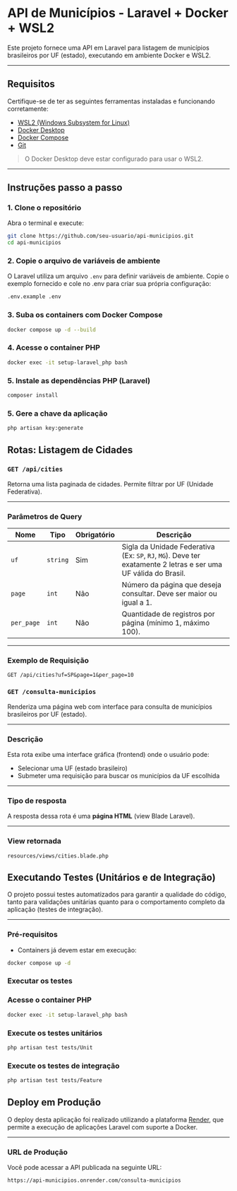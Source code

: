 # API de Municípios - Laravel + Docker + WSL2

Este projeto fornece uma API em Laravel para listagem de municípios brasileiros por UF (estado), executando em ambiente Docker e WSL2.

---

## Requisitos

Certifique-se de ter as seguintes ferramentas instaladas e funcionando corretamente:

- [WSL2 (Windows Subsystem for Linux)](https://learn.microsoft.com/pt-br/windows/wsl/install)
- [Docker Desktop](https://www.docker.com/products/docker-desktop)
- [Docker Compose](https://docs.docker.com/compose/)
- [Git](https://git-scm.com)

> O Docker Desktop deve estar configurado para usar o WSL2.

---

##  Instruções passo a passo

### 1. Clone o repositório

Abra o terminal e execute:

```bash
git clone https://github.com/seu-usuario/api-municipios.git
cd api-municipios

```

### 2. Copie o arquivo de variáveis de ambiente

O Laravel utiliza um arquivo `.env` para definir variáveis de ambiente. Copie o exemplo fornecido e cole no .env para criar sua própria configuração:

```bash
.env.example .env
```

### 3. Suba os containers com Docker Compose 

```bash
docker compose up -d --build
```

### 4.  Acesse o container PHP

```bash
docker exec -it setup-laravel_php bash
```
### 5. Instale as dependências PHP (Laravel)

```bash
composer install
```

### 5. Gere a chave da aplicação

```bash
php artisan key:generate
``` 

##  Rotas: Listagem de Cidades

###  `GET /api/cities`

Retorna uma lista paginada de cidades. Permite filtrar por UF (Unidade Federativa).

---

###  Parâmetros de Query

| Nome       | Tipo     | Obrigatório | Descrição                                                                 |
|------------|----------|-------------|---------------------------------------------------------------------------|
| `uf`       | `string` | Sim         | Sigla da Unidade Federativa (Ex: `SP`, `RJ`, `MG`). Deve ter exatamente 2 letras e ser uma UF válida do Brasil. |
| `page`     | `int`    | Não         | Número da página que deseja consultar. Deve ser maior ou igual a 1.      |
| `per_page` | `int`    | Não         | Quantidade de registros por página (mínimo 1, máximo 100).               |

---

###  Exemplo de Requisição

```http
GET /api/cities?uf=SP&page=1&per_page=10
```

###  `GET /consulta-municipios`

Renderiza uma página web com interface para consulta de municípios brasileiros por UF (estado).

---

###  Descrição

Esta rota exibe uma interface gráfica (frontend) onde o usuário pode:

- Selecionar uma UF (estado brasileiro)
- Submeter uma requisição para buscar os municípios da UF escolhida


---

###  Tipo de resposta

A resposta dessa rota é uma **página HTML** (view Blade Laravel).

---

###  View retornada

```blade
resources/views/cities.blade.php
```

##  Executando Testes (Unitários e de Integração)

O projeto possui testes automatizados para garantir a qualidade do código, tanto para validações unitárias quanto para o comportamento completo da aplicação (testes de integração).

---

###  Pré-requisitos

- Containers já devem estar em execução:
  
```bash
docker compose up -d
```

###  Executar os testes


### Acesse o container PHP

```bash
docker exec -it setup-laravel_php bash
```

### Execute os testes unitários

```bash
php artisan test tests/Unit
```

### Execute os testes de integração

```bash
php artisan test tests/Feature
```

##  Deploy em Produção

O deploy desta aplicação foi realizado utilizando a plataforma [Render](https://render.com), que permite a execução de aplicações Laravel com suporte a Docker.

---

###  URL de Produção

Você pode acessar a API publicada na seguinte URL:
```
https://api-municipios.onrender.com/consulta-municipios
```
